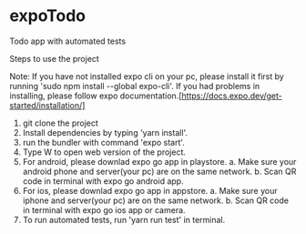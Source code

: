 # expoTodo
Todo app with automated tests

Steps to use the project

Note: If you have not installed expo cli on your pc, please install it first by running 'sudo npm install --global expo-cli'.
      If you had problems in installing, please follow expo documentation.[https://docs.expo.dev/get-started/installation/]
        

1. git clone the project 
2. Install dependencies by typing 'yarn install'.
3. run the bundler with command 'expo start'.
4. Type W to open web version of the project.
5. For android, please downlad expo go app in playstore.
    a. Make sure your android phone and server(your pc) are on the same network.
    b. Scan QR code in terminal with expo go android app.
6. For ios, please downlad expo go app in appstore.
    a. Make sure your iphone and server(your pc) are on the same network.
    b. Scan QR code in terminal with expo go ios app or camera.
7. To run automated tests, run 'yarn run test' in terminal.


